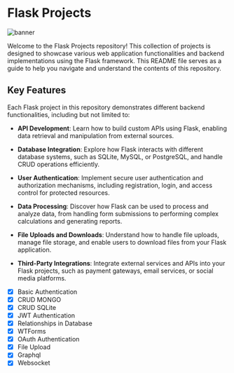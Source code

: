 # Flask Projects

![banner](https://github.com/shuklaritvik06/FlaskProjects/assets/72812470/5422174d-f718-45a8-95df-b32d976667b8)

Welcome to the Flask Projects repository! This collection of projects is designed to showcase various web application functionalities and backend implementations using the Flask framework. This README file serves as a guide to help you navigate and understand the contents of this repository.

## Key Features

Each Flask project in this repository demonstrates different backend functionalities, including but not limited to:

- **API Development**: Learn how to build custom APIs using Flask, enabling data retrieval and manipulation from external sources.

- **Database Integration**: Explore how Flask interacts with different database systems, such as SQLite, MySQL, or PostgreSQL, and handle CRUD operations efficiently.

- **User Authentication**: Implement secure user authentication and authorization mechanisms, including registration, login, and access control for protected resources.

- **Data Processing**: Discover how Flask can be used to process and analyze data, from handling form submissions to performing complex calculations and generating reports.

- **File Uploads and Downloads**: Understand how to handle file uploads, manage file storage, and enable users to download files from your Flask application.

- **Third-Party Integrations**: Integrate external services and APIs into your Flask projects, such as payment gateways, email services, or social media platforms.

- [x] Basic Authentication
- [x] CRUD MONGO
- [x] CRUD SQLite
- [x] JWT Authentication
- [x] Relationships in Database
- [x] WTForms
- [x] OAuth Authentication
- [x] File Upload
- [x] Graphql
- [x] Websocket
